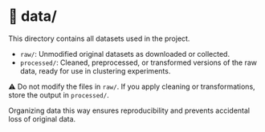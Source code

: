 # 📂 data/

This directory contains all datasets used in the project.

- `raw/`: Unmodified original datasets as downloaded or collected.
- `processed/`: Cleaned, preprocessed, or transformed versions of the raw data, ready for use in clustering experiments.

⚠️ Do not modify the files in `raw/`. If you apply cleaning or transformations, store the output in `processed/`.

Organizing data this way ensures reproducibility and prevents accidental loss of original data.
